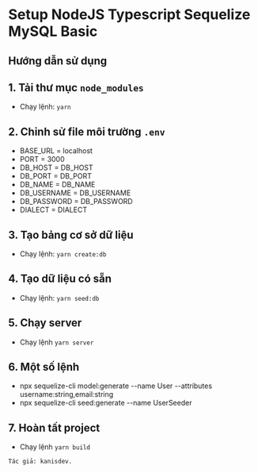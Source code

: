 # Setup NodeJS Typescript Sequelize MySQL Basic

## Hướng dẫn sử dụng

## 1. Tải thư mục `node_modules`

- Chạy lệnh: `yarn`

## 2. Chỉnh sử file môi trường `.env`

- BASE_URL = localhost
- PORT = 3000
- DB_HOST = DB_HOST
- DB_PORT = DB_PORT
- DB_NAME = DB_NAME
- DB_USERNAME = DB_USERNAME
- DB_PASSWORD = DB_PASSWORD
- DIALECT = DIALECT

## 3. Tạo bảng cơ sở dữ liệu

- Chạy lệnh: `yarn create:db`

## 4. Tạo dữ liệu có sẵn

- Chạy lệnh: `yarn seed:db`

## 5. Chạy server

- Chạy lệnh `yarn server`

## 6. Một số lệnh

- npx sequelize-cli model:generate --name User --attributes username:string,email:string
- npx sequelize-cli seed:generate --name UserSeeder

## 7. Hoàn tất project

- Chạy lệnh `yarn build`

```
Tác giả: kanisdev.
```

